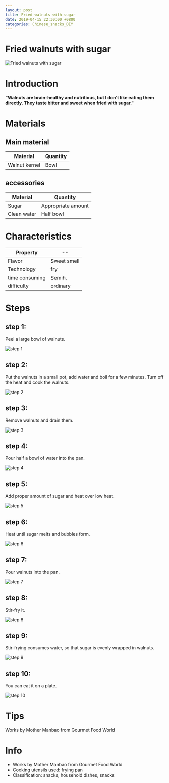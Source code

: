 ```yaml
---
layout: post
title: Fried walnuts with sugar
date: 2019-04-15 22:30:00 +0800
categories: Chinese_snacks_DIY
---
```


# Fried walnuts with sugar

![Fried walnuts with sugar]({{site.baseurl}}/img/417541/417541.jpg)

# Introduction

**"Walnuts are brain-healthy and nutritious, but I don't like eating them directly. They taste bitter and sweet when fried with sugar."**

# Materials


## Main material

Material|Quantity
--|--
Walnut kernel|Bowl

## accessories

Material|Quantity
--|--
Sugar|Appropriate amount
Clean water|Half bowl

# Characteristics

Property|--
--|--
Flavor|Sweet smell
Technology|fry
time consuming|Semih.
difficulty|ordinary

# Steps

## step 1:

Peel a large bowl of walnuts.

![step 1]({{site.baseurl}}/img/417541/1.jpg)

## step 2:

Put the walnuts in a small pot, add water and boil for a few minutes. Turn off the heat and cook the walnuts.

![step 2]({{site.baseurl}}/img/417541/2.jpg)

## step 3:

Remove walnuts and drain them.

![step 3]({{site.baseurl}}/img/417541/3.jpg)

## step 4:

Pour half a bowl of water into the pan.

![step 4]({{site.baseurl}}/img/417541/4.jpg)

## step 5:

Add proper amount of sugar and heat over low heat.

![step 5]({{site.baseurl}}/img/417541/5.jpg)

## step 6:

Heat until sugar melts and bubbles form.

![step 6]({{site.baseurl}}/img/417541/6.jpg)

## step 7:

Pour walnuts into the pan.

![step 7]({{site.baseurl}}/img/417541/7.jpg)

## step 8:

Stir-fry it.

![step 8]({{site.baseurl}}/img/417541/8.jpg)

## step 9:

Stir-frying consumes water, so that sugar is evenly wrapped in walnuts.

![step 9]({{site.baseurl}}/img/417541/9.jpg)

## step 10:

You can eat it on a plate.

![step 10]({{site.baseurl}}/img/417541/10.jpg)

# Tips

Works by Mother Manbao from Gourmet Food World

# Info

- Works by Mother Manbao from Gourmet Food World
- Cooking utensils used: frying pan
- Classification: snacks, household dishes, snacks